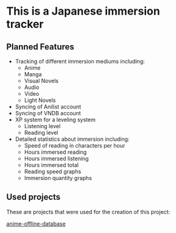 # This is a Japanese immersion tracker

## Planned Features

- Tracking of different immersion mediums including:
  - Anime
  - Manga
  - Visual Novels
  - Audio
  - Video
  - Light Novels
- Syncing of Anilist account
- Syncing of VNDB account
- XP system for a leveling system
  - Listening level
  - Reading level
- Detailed statistics about immersion including:
  - Speed of reading in characters per hour
  - Hours immersed reading
  - Hours immersed listening
  - Hours immersed total
  - Reading speed graphs
  - Immersion quantity graphs

## Used projects

These are projects that were used for the creation of this project:

[anime-offline-database](https://github.com/manami-project/anime-offline-database)
